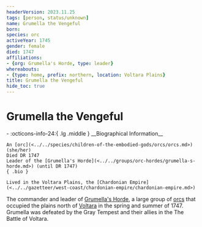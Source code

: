 ```yaml
---
headerVersion: 2023.11.25
tags: [person, status/unknown]
name: Grumella the Vengeful
born:
species: orc
activeYear: 1745
gender: female
died: 1747
affiliations:
- {org: Grumella's Horde, type: leader}
whereabouts:
- {type: home, prefix: northern, location: Voltara Plains}
title: Grumella the Vengeful
hide_toc: true
---
```

# Grumella the Vengeful
<div class="grid cards ext-narrow-margin ext-one-column" markdown>
- :octicons-info-24:{ .lg .middle } __Biographical Information__

    An [orc](<../../species/children-of-the-embodied-gods/orcs/orcs.md>) (she/her)  
    Died DR 1747  
    Leader of the [Grumella's Horde](<../../groups/orc-hordes/grumella-s-horde.md>) (until DR 1747)  
    { .bio }

    Lived in the Voltara Plains, the [Chardonian Empire](<../../gazetteer/west-coast/chardonian-empire/chardonian-empire.md>)
</div>


The commander and leader of [Grumella's Horde](<../../groups/orc-hordes/grumella-s-horde.md>), a large group of [orcs](<../../species/children-of-the-embodied-gods/orcs/orcs.md>) that occupied the plains north of [Voltara](<../../gazetteer/west-coast/chardonian-empire/northern-frontier/voltara.md>) in the spring and summer of 1747. Grumella was defeated by the Gray Tempest and their allies in the The Battle of Voltara. 